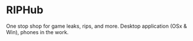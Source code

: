# RIPHub
One stop shop for game leaks, rips, and more. Desktop application (OSx &amp; Win), phones in the work.
